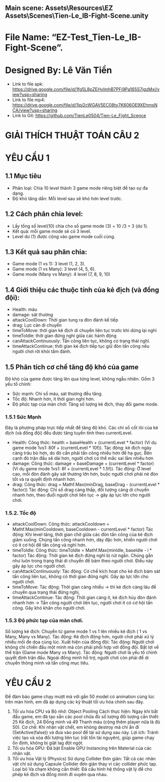 ## Main scene: Assets\Resources\EZ Assets\Scenes\Tien-Le_IB-Fight-Scene.unity
# File Name: “EZ-Test_Tien-Le_IB-Fight-Scene”.
# Designed By: Lê Văn Tiền
- Link to file apk: https://drive.google.com/file/d/1fg5L8pZEHvImhB7PFi9Pa165S7igzMxi/view?usp=sharing
- Link to file mp4: https://drive.google.com/file/d/1Ipj2cWGAV5EC08ty7K606OE9XEhmsNCA/view?usp=sharing
- Link to Git: https://github.com/TienLe0504/Tien-Le_Fight_Scence
  
# GIẢI THÍCH THUẬT TOÁN CÂU 2
# YÊU CẦU 1
## 1.1 Mục tiêu
- Phân loại: Chia 10 level thành 3 game mode riêng biệt để tạo sự đa dạng.
- Độ khó tăng dần: Mỗi level sau sẽ khó hơn level trước.
 
## 1.2 Cách phân chia level:
- Lấy tổng số level(10) chia cho số game mode (3) = 10 /3 = 3 (dư 1).
- Kết quả: mỗi game mode sẽ có 3 level.
- Level dư (1) được cộng vào game mode cuối cùng.
 
## 1.3  Kết quả sau phân chia:
- Game mode (1 vs 1): 3 level (1, 2, 3).
- Game mode (1 vs Many): 3 level (4, 5, 6).
- Game mode (Many vs Many): 4 level (7, 8, 9, 10)
 
## 1.4 Giới thiệu các thuộc tính của kẻ địch (và đồng đội):
- Health: máu
- damage: sát thương
- attackCoolDown: Thời gian tung ra đòn đánh kế tiếp
- drag: Lực cản di chuyển
- timeToMove: thời gian kẻ địch di chuyển liên tục trước khi dừng lại nghỉ
- timeToIdle: thời gian đứng nghỉ giữa các hành động
- canAttackContinuously: Tấn công liên tục, không có trạng thái nghỉ.
- timeAttackContinue: thời gian kẻ địch tiếp tục giữ đòn tấn công nếu người chơi rời khỏi tầm đánh.
 
## 1.5 Phân tích cơ chế tăng độ khó của game
Độ khó của game được tăng lên qua từng level, không ngẫu nhiên. Gồm 3 yếu tố chính:
- Sức mạnh: Chỉ số máu, sát thương đều tăng.
- Tốc độ: Nhanh hơn, ít thời gian nghỉ hơn.
- Độ phức tạp của màn chơi: Tăng số lượng kẻ địch, thay đổi game mode.
### 1.5.1 Sức Mạnh
Đây là phương pháp trực tiếp nhất để tăng độ khó. Các chỉ số cốt lõi của kẻ địch (và đồng đội) đều được tăng tuyến tính theo currentLevel.
- Health:
Công thức: health = baseHealth + (currentLevel * factor) (Ví dụ game mode 1vs1: 80f + (currentLevel * 10f)).
Tác động: kẻ địch ngày càng trâu bò hơn, do đó cần phải tấn công nhiều hơn để hạ gục. Bên cạnh đó trận đấu sẽ dài hơn, người chơi có thể mắc sai lằm nhiều hơn
- damage:
Công thức: damage = baseDamage + (currentLevel * factor) (Ví dụ game mode 1vs1: 8f + (currentLevel * 1.5f)).
Tác động:  Ở level cao, mỗi đòn đánh gây sát thương lớn hơn, buộc người chơi phải né đòn tốt và ra quyết định nhanh hơn.
- drag:
Công thức: drag = Mathf.Max(minDrag, baseDrag - (currentLevel * factor))
Tác động: Chỉ số drag càng thấp, đối tượng càng di chuyển nhanh hơn, theo đuổi người chơi liên tục →  gây áp lực lớn cho người chơi.
### 1.5.2. Tốc độ
- attackCoolDown:
Công thức: attackCooldown = Mathf.Max(minCooldown, baseCooldown - currentLevel * factor)
Tác động: Khi level tăng, thời gian chờ giữa các đòn tấn công của kẻ địch giảm xuống. Chúng tấn công nhanh hơn, dày đặc hơn, khiến người chơi có ít cơ hội  để tấn công và nghỉ hơn.
- timeToIdle:
Công thức: timeToIdle = Mathf.Max(minIdle, baseIdle - i * factor)
Tác động: Thời gian kẻ địch đứng nghỉ bị rút ngắn. Chúng gần như luôn trong trạng thái di chuyển để bám theo người chơi. Điều này gây áp lực cho người chơi.
- canAttackContinuously:
Tác động: Cơ chế kích hoạt cho kẻ địch bám sát tấn công liên tục, không có thời gian đứng nghỉ. Gây áp lực lớn cho người chơi.
- timeToMove:
Tác động: Thời gian càng nhiều  → thì kẻ địch càng lâu để chuyển qua trạng thái đứng nghỉ,
- timeAttackContinue:
Tác động: Thời gian càng ít,  kẻ địch hủy đòn đánh nhanh hơn → Tấn công người chơi liên tục, người chơi ít có cơ hội tấn công. Gây khó khăn cho người chơi.
### 1.5.3 Độ phức tạp của màn chơi.
Số lượng kẻ địch: Chuyển từ game mode 1 vs 1 lên nhiều kẻ địch ( 1 vs Many, Many vs Many).
Tác động: Kẻ địch đông hơn, người chơi phải xử lý nhiều mối đe dọa cùng lúc.
Xuất hiện của đồng đội:
Tác động: Người chơi không chỉ chiến đấu một mình mà còn phải phối hợp với đồng đội.
Bất lợi về thế trận (Game mode Many vs Many).
Tác động: Người chơi là yếu tố chính quyết định trận đấu. Ngoài đồng minh hỗ trợ, người chơi còn phải để di chuyển thông minh và tấn công mục tiêu.
 
# YÊU CẦU 2
Để đảm bảo game chạy mượt mà với gần 50 model có animation cùng lúc trên màn hình, em đã áp dụng các kỹ thuật tối ưu hóa chính sau đây.
1. Tối ưu hóa CPU và Bộ nhớ: Object Pooling
Cách thực hiện: Ngay khi bắt đầu game, em đã tạo sẵn các pool chứa đủ số lượng đối tượng cần thiết: 25 Kẻ địch, 24 Đồng minh và 49 Thanh máu (cộng thêm player nữa là đủ 50).
Cơ chế: Khi nhân vật chết, em không destroy mà chỉ ẩn đi (SetActive(false)) và đưa vào pool để tái sử dụng sau này.
Lợi ích: Tránh việc tạo và xóa đối tượng liên tục (rất tốn tài nguyên), giúp game chạy ổn định, không bị giật lag đột ngột.
2. Tối ưu hóa GPU:
Đã bật Enable GPU Instancing trên Material của các nhân vật.
3. Tối ưu hóa Vật lý (Physics)
Sử dụng Collider Đơn giản: Tất cả các nhân vật chỉ sử dụng Capsule Collider đơn giản thay vì các collider phức tạp.
Loại bỏ Va chạm không cần thiết: Đã cấu hình hệ thống vật lý để cho phép kẻ địch và đồng minh đi xuyên qua nhau.




